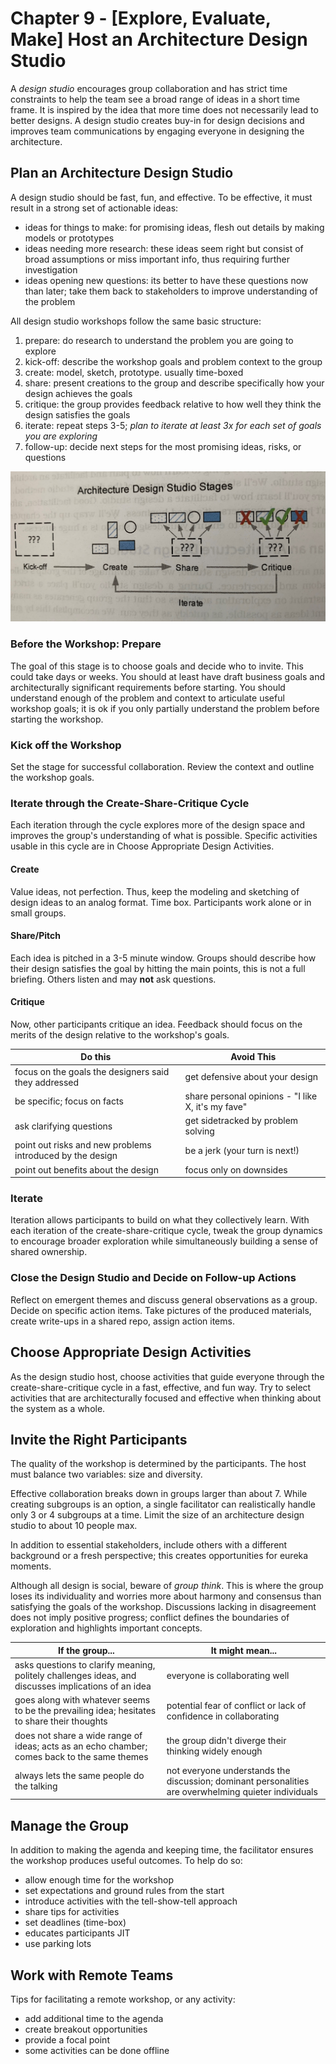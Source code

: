 # Chapter 9 - [Explore, Evaluate, Make] Host an Architecture Design Studio
A _design studio_ encourages group collaboration and has strict time constraints to help the team see a broad range of ideas in a short time frame.
It is inspired by the idea that more time does not necessarily lead to better designs.
A design studio creates buy-in for design decisions and improves team communications by engaging everyone in designing the architecture.

## Plan an Architecture Design Studio
A design studio should be fast, fun, and effective.
To be effective, it must result in a strong set of actionable ideas:
- ideas for things to make: for promising ideas, flesh out details by making models or prototypes
- ideas needing more research: these ideas seem right but consist of broad assumptions or miss important info, thus requiring further investigation
- ideas opening new questions: its better to have these questions now than later; take them back to stakeholders to improve understanding of the problem

All design studio workshops follow the same basic structure:
1. prepare: do research to understand the problem you are going to explore
2. kick-off: describe the workshop goals and problem context to the group
3. create: model, sketch, prototype. usually time-boxed
4. share: present creations to the group and describe specifically how your design achieves the goals
5. critique: the group provides feedback relative to how well they think the design satisfies the goals
6. iterate: repeat steps 3-5; _plan to iterate at least 3x for each set of goals you are exploring_
7. follow-up: decide next steps for the most promising ideas, risks, or questions

![architecture-design-studio-changes](architecture-design-studio-changes.jpg)

### Before the Workshop: Prepare
The goal of this stage is to choose goals and decide who to invite.
This could take days or weeks.
You should at least have draft business goals and architecturally significant requirements before starting.
You should understand enough of the problem and context to articulate useful workshop goals; it is ok if you only partially understand the problem before starting the workshop.

### Kick off the Workshop
Set the stage for successful collaboration.
Review the context and outline the workshop goals.

### Iterate through the Create-Share-Critique Cycle
Each iteration through the cycle explores more of the design space and improves the group's understanding of what is possible.
Specific activities usable in this cycle are in Choose Appropriate Design Activities.

#### Create
Value ideas, not perfection.
Thus, keep the modeling and sketching of design ideas to an analog format.
Time box.
Participants work alone or in small groups.

#### Share/Pitch
Each idea is pitched in a 3-5 minute window.
Groups should describe how their design satisfies the goal by hitting the main points, this is not a full briefing.
Others listen and may __not__ ask questions.

#### Critique
Now, other participants critique an idea.
Feedback should focus on the merits of the design relative to the workshop's goals.

| Do this | Avoid This |
| --- | --- |
| focus on the goals the designers said they addressed | get defensive about your design |
| be specific; focus on facts | share personal opinions - "I like X, it's my fave" |
| ask clarifying questions | get sidetracked by problem solving |
| point out risks and new problems introduced by the design | be a jerk (your turn is next!) |
| point out benefits about the design | focus only on downsides |

### Iterate
Iteration allows participants to build on what they collectively learn.
With each iteration of the create-share-critique cycle, tweak the group dynamics to encourage broader exploration while simultaneously building a sense of shared ownership.

### Close the Design Studio and Decide on Follow-up Actions
Reflect on emergent themes and discuss general observations as a group.
Decide on specific action items.
Take pictures of the produced materials, create write-ups in a shared repo, assign action items.

## Choose Appropriate Design Activities
As the design studio host, choose activities that guide everyone through the create-share-critique cycle in a fast, effective, and fun way.
Try to select activities that are architecturally focused and effective when thinking about the system as a whole.

## Invite the Right Participants
The quality of the workshop is determined by the participants.
The host must balance two variables: size and diversity.

Effective collaboration breaks down in groups larger than about 7.
While creating subgroups is an option, a single facilitator can realistically handle only 3 or 4 subgroups at a time.
Limit the size of an architecture design studio to about 10 people max.

In addition to essential stakeholders, include others with a different background or a fresh perspective; this creates opportunities for eureka moments.

Although all design is social, beware of _group think_.
This is where the group loses its individuality and worries more about harmony and consensus than satisfying the goals of the workshop.
Discussions lacking in disagreement does not imply positive progress; conflict defines the boundaries of exploration and highlights important concepts.

| If the group... | It might mean... |
| --- | --- |
| asks questions to clarify meaning, politely challenges ideas, and discusses implications of an idea | everyone is collaborating well |
| goes along with whatever seems to be the prevailing idea; hesitates to share their thoughts | potential fear of conflict or lack of confidence in collaborating |
| does not share a wide range of ideas; acts as an echo chamber; comes back to the same themes | the group didn't diverge their thinking widely enough |
| always lets the same people do the talking | not everyone understands the discussion; dominant personalities are overwhelming quieter individuals |

## Manage the Group
In addition to making the agenda and keeping time, the facilitator ensures the workshop produces useful outcomes.
To help do so:
- allow enough time for the workshop
- set expectations and ground rules from the start
- introduce activities with the tell-show-tell approach
- share tips for activities
- set deadlines (time-box)
- educates participants JIT
- use parking lots

## Work with Remote Teams
Tips for facilitating a remote workshop, or any activity:
- add additional time to the agenda
- create breakout opportunities
- provide a focal point
- some activities can be done offline